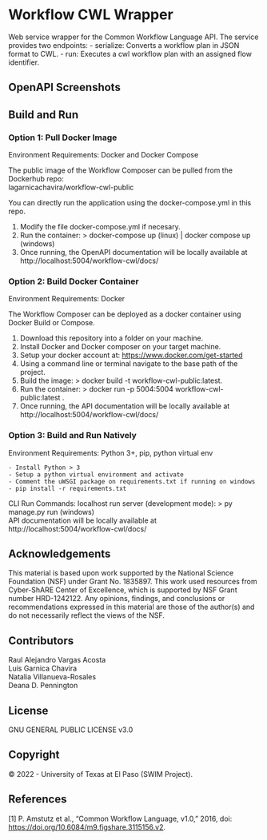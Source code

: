 # Workflow CWL Wrapper
Web service wrapper for the Common Workflow Language API. 
The service provides two endpoints:
    - serialize: Converts a workflow plan in JSON format to CWL.
    - run: Executes a cwl workflow plan with an assigned flow identifier.

## OpenAPI Screenshots


## Build and Run

### Option 1: Pull Docker Image   
Environment Requirements: Docker and Docker Compose

The public image of the Workflow Composer can be pulled from the Dockerhub repo:  
lagarnicachavira/workflow-cwl-public   

You can directly run the application using the docker-compose.yml in this repo.

1) Modify the file docker-compose.yml if necesary.
2) Run the container: > docker-compose up (linux)  |  docker compose up (windows)
3) Once running, the OpenAPI documentation will be locally available at http://localhost:5004/workflow-cwl/docs/

### Option 2: Build Docker Container   
Environment Requirements: Docker

The Workflow Composer can be deployed as a docker container using Docker Build or Compose.

1) Download this repository into a folder on your machine.
2) Install Docker and Docker composer on your target machine.
3) Setup your docker account at: https://www.docker.com/get-started
4) Using a command line or terminal navigate to the base path of the project.
5) Build the image: > docker build -t workflow-cwl-public:latest.
6) Run the container: > docker run -p 5004:5004 workflow-cwl-public:latest .
7) Once running, the API documentation will be locally available at http://localhost:5004/workflow-cwl/docs/

### Option 3: Build and Run Natively   
Environment Requirements: Python 3+, pip, python virtual env  

    - Install Python > 3
    - Setup a python virtual environment and activate  
    - Comment the uWSGI package on requirements.txt if running on windows
    - pip install -r requirements.txt

CLI Run Commands:
    localhost run server (development mode): > py manage.py run (windows)   
    API documentation will be locally available at http://localhost:5004/workflow-cwl/docs/   

## Acknowledgements
This material is based upon work supported by the National Science Foundation (NSF) under Grant No. 1835897. This work used resources from Cyber-ShARE Center of Excellence, which is supported by NSF Grant number HRD-1242122.
Any opinions, findings, and conclusions or recommendations expressed in this material are those of the author(s) and do not necessarily reflect the views of the NSF.

## Contributors
Raul Alejandro Vargas Acosta   
Luis Garnica Chavira   
Natalia Villanueva-Rosales   
Deana D. Pennington     

## License
GNU GENERAL PUBLIC LICENSE v3.0

## Copyright
© 2022 - University of Texas at El Paso (SWIM Project).

## References
[1] P. Amstutz et al., “Common Workflow Language, v1.0,” 2016, doi: https://doi.org/10.6084/m9.figshare.3115156.v2.







